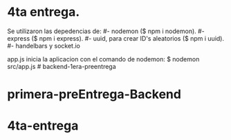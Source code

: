 # 4ta entrega.

Se utilizaron las depedencias de:
#- nodemon ($ npm i nodemon).
#- express ($ npm i express).
#- uuid, para crear ID's aleatorios ($ npm i uuid).
#- handelbars y socket.io 

app.js  inicia  la aplicacion con el comando de nodemon:
$ nodemon src/app.js # backend-1era-preentrega
# primera-preEntrega-Backend
# 4ta-entrega
